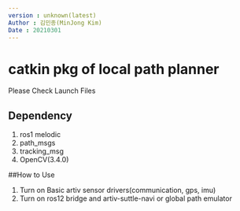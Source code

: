 ```yaml
---
version : unknown(latest)
Author : 김민종(MinJong Kim)
Date : 20210301
---
```

# catkin pkg of local path planner
Please Check Launch Files

## Dependency
1. ros1 melodic
2. path_msgs
3. tracking_msg 
4. OpenCV(3.4.0)
 
##How to Use
1. Turn on Basic artiv sensor drivers(communication, gps, imu)
2. Turn on ros12 bridge and artiv-suttle-navi or global path emulator

